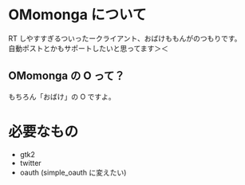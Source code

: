 OMomonga について
==============================================

RT しやすすぎるついったークライアント、おばけももんがのつもりです。  
自動ポストとかもサポートしたいと思ってます＞＜

## OMomonga の O って？

もちろん「おばけ」の O ですよ。

# 必要なもの

* gtk2
* twitter
* oauth (simple_oauth に変えたい)
